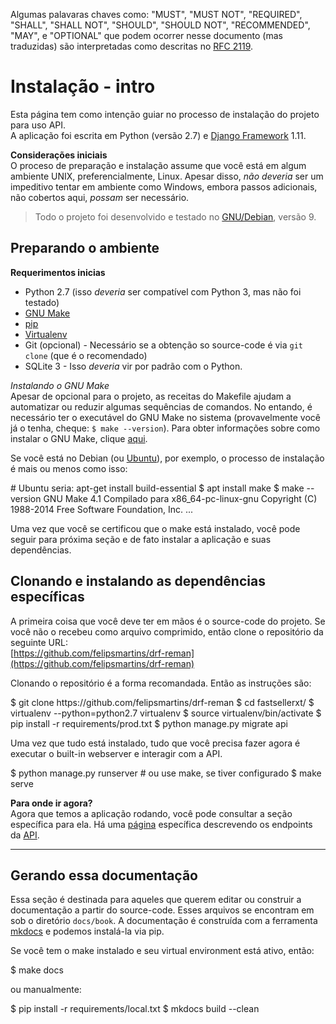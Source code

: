 Algumas palavaras chaves como:
"MUST", "MUST NOT", "REQUIRED", "SHALL", "SHALL NOT", "SHOULD", "SHOULD NOT",
"RECOMMENDED",  "MAY", e "OPTIONAL" que podem ocorrer nesse documento (mas traduzidas)
são interpretadas como descritas no [RFC 2119](https://www.ietf.org/rfc/rfc2119.txt).

Instalação - intro
================== 

Esta página tem como intenção guiar no processo de instalação do projeto para
uso API.  
A aplicação foi escrita em Python (versão 2.7) e [Django Framework](https://docs.djangoproject.com) 1.11. 


**Considerações  iniciais**  
O proceso de preparação e instalação assume que você está em algum ambiente
UNIX, preferencialmente, Linux. Apesar disso, *não deveria* 
ser um impeditivo tentar em ambiente como Windows, embora passos adicionais,
não cobertos aqui, *possam* ser necessário.

> Todo o projeto foi desenvolvido e testado no [GNU/Debian](http://debian.org/), versão 9.


Preparando o ambiente
---------------------

**Requerimentos inicias**

- Python 2.7 (isso *deveria* ser compatível com Python 3, mas não foi testado)
- [GNU Make](https://www.gnu.org/software/make/)
- [pip](https://pypi.org/project/pip/)
- [Virtualenv](https://virtualenv.pypa.io/en/latest/)
- Git (opcional) - Necessário se a obtenção so source-code é via `git clone` (que é o recomendado) 
- SQLite 3 - Isso *deveria* vir por padrão com o Python.

*Instalando o GNU Make*  
Apesar de opcional para o projeto, as receitas do Makefile ajudam a automatizar ou 
reduzir algumas sequências de comandos. No entando, é necessário ter o executável do GNU Make 
no sistema (provavelmente você já o tenha, cheque: `$ make --version`).
Para obter informações sobre como instalar o GNU Make, 
clique [aqui](https://www.gnu.org/software/make/).  

Se você está no Debian (ou [Ubuntu](https://help.ubuntu.com/community/InstallingCompilers)),
por exemplo, o processo de instalação é mais ou menos como isso:

<div class='console'>
# Ubuntu seria: apt-get install build-essential
$ apt install make
$ make --version
GNU Make 4.1
Compilado para x86_64-pc-linux-gnu
Copyright (C) 1988-2014 Free Software Foundation, Inc.
...
</div>


Uma vez que você se certificou que o make está instalado, você pode seguir para próxima seção e 
de fato instalar a aplicação e suas dependências.

Clonando e instalando as dependências específicas
-------------------------------------------------

A primeira coisa que você deve ter em mãos é o source-code do projeto.
Se você não o recebeu como arquivo comprimido, então clone o repositório
da seguinte URL:  
[https://github.com/felipsmartins/drf-reman](https://github.com/felipsmartins/drf-reman)  

Clonando o repositório é a forma recomandada.
Então as instruções são:

<div class='console'>
$ git clone https://github.com/felipsmartins/drf-reman
$ cd fastsellerxt/
$ virtualenv --python=python2.7 virtualenv
$ source virtualenv/bin/activate
$ pip install -r requirements/prod.txt
$ python manage.py migrate api

</div>

Uma vez que tudo está instalado, tudo que você precisa fazer agora é executar
o built-in webserver e interagir com a API.  

<div class='console'>
$ python manage.py runserver
# ou use make, se tiver configurado
$ make serve
</div>

**Para onde ir agora?**  
Agora que temos a aplicação rodando, você pode consultar a seção específica para ela.
Há uma [página](/api) específica descrevendo os endpoints da [API](/api).

---

Gerando essa documentação
-------------------------

Essa seção é destinada para aqueles que querem editar ou construir a
documentação a partir do source-code.
Esses arquivos se encontram em sob o diretório `docs/book`.
A documentação é construída com a ferramenta [mkdocs](http://www.mkdocs.org/) e
podemos instalá-la via pip.  

Se você tem o make instalado e seu virtual environment está ativo, então:

<div class='console'>
$ make docs

</div>

ou manualmente: 

<div class='console'>
$ pip install -r requirements/local.txt
$ mkdocs build --clean

</div>
